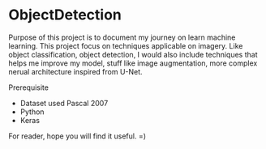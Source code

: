 [//]: # "http://localhost:8888/nbextensions/nbextensions_configurator/rendermd/files/README.md"

# ObjectDetection
Purpose of this project is to document my journey on learn machine learning. This project focus on techniques applicable on imagery. Like object classification, object detection, I would also include techniques that helps me improve my model, stuff like image augmentation, more complex nerual architecture inspired from U-Net.

Prerequisite
- Dataset used Pascal 2007
- Python
- Keras

For reader, hope you will find it useful. =)